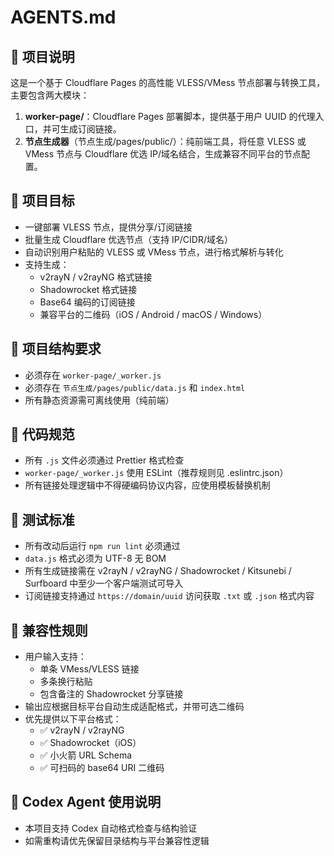 # AGENTS.md

## 🧭 项目说明

这是一个基于 Cloudflare Pages 的高性能 VLESS/VMess 节点部署与转换工具，主要包含两大模块：

1. **worker-page/**：Cloudflare Pages 部署脚本，提供基于用户 UUID 的代理入口，并可生成订阅链接。
2. **节点生成器**（节点生成/pages/public/）：纯前端工具，将任意 VLESS 或 VMess 节点与 Cloudflare 优选 IP/域名结合，生成兼容不同平台的节点配置。

## 🎯 项目目标

- 一键部署 VLESS 节点，提供分享/订阅链接
- 批量生成 Cloudflare 优选节点（支持 IP/CIDR/域名）
- 自动识别用户粘贴的 VLESS 或 VMess 节点，进行格式解析与转化
- 支持生成：
  - v2rayN / v2rayNG 格式链接
  - Shadowrocket 格式链接
  - Base64 编码的订阅链接
  - 兼容平台的二维码（iOS / Android / macOS / Windows）

## 📁 项目结构要求

- 必须存在 `worker-page/_worker.js`
- 必须存在 `节点生成/pages/public/data.js` 和 `index.html`
- 所有静态资源需可离线使用（纯前端）

## 📐 代码规范

- 所有 `.js` 文件必须通过 Prettier 格式检查
- `worker-page/_worker.js` 使用 ESLint（推荐规则见 .eslintrc.json）
- 所有链接处理逻辑中不得硬编码协议内容，应使用模板替换机制

## 🧪 测试标准

- 所有改动后运行 `npm run lint` 必须通过
- `data.js` 格式必须为 UTF-8 无 BOM
- 所有生成链接需在 v2rayN / v2rayNG / Shadowrocket / Kitsunebi / Surfboard 中至少一个客户端测试可导入
- 订阅链接支持通过 `https://domain/uuid` 访问获取 `.txt` 或 `.json` 格式内容

## 🔗 兼容性规则

- 用户输入支持：
  - 单条 VMess/VLESS 链接
  - 多条换行粘贴
  - 包含备注的 Shadowrocket 分享链接
- 输出应根据目标平台自动生成适配格式，并带可选二维码
- 优先提供以下平台格式：
  - ✅ v2rayN / v2rayNG
  - ✅ Shadowrocket（iOS）
  - ✅ 小火箭 URL Schema
  - ✅ 可扫码的 base64 URI 二维码

## 🧭 Codex Agent 使用说明

- 本项目支持 Codex 自动格式检查与结构验证
- 如需重构请优先保留目录结构与平台兼容性逻辑